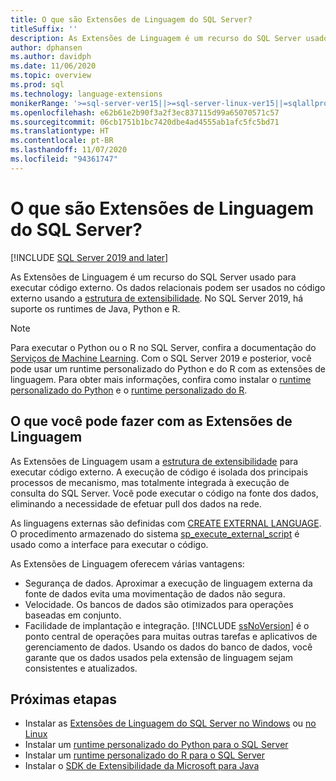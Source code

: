 ```yaml
---
title: O que são Extensões de Linguagem do SQL Server?
titleSuffix: ''
description: As Extensões de Linguagem é um recurso do SQL Server usado para executar código externo. No SQL Server, há suporte para Java, Python e R. Os dados relacionais podem ser empregados no código externo usando a estrutura de extensibilidade.
author: dphansen
ms.author: davidph
ms.date: 11/06/2020
ms.topic: overview
ms.prod: sql
ms.technology: language-extensions
monikerRange: '>=sql-server-ver15||>=sql-server-linux-ver15||=sqlallproducts-allversions'
ms.openlocfilehash: e62b61e2b90f3a2f3ec837115d99a65070571c57
ms.sourcegitcommit: 06cb1751b1bc7420dbe4ad4555ab1afc5fc5bd71
ms.translationtype: HT
ms.contentlocale: pt-BR
ms.lasthandoff: 11/07/2020
ms.locfileid: "94361747"
---
```

# <a name="what-is-sql-server-language-extensions"></a>O que são Extensões de Linguagem do SQL Server?
[!INCLUDE [SQL Server 2019 and later](../includes/applies-to-version/sqlserver2019.md)]

As Extensões de Linguagem é um recurso do SQL Server usado para executar código externo. Os dados relacionais podem ser usados no código externo usando a [estrutura de extensibilidade](concepts/extensibility-framework.md). No SQL Server 2019, há suporte os runtimes de Java, Python e R.

> [!NOTE]
> Para executar o Python ou o R no SQL Server, confira a documentação do [Serviços de Machine Learning](../machine-learning/sql-server-machine-learning-services.md). Com o SQL Server 2019 e posterior, você pode usar um runtime personalizado do Python e do R com as extensões de linguagem. Para obter mais informações, confira como instalar o [runtime personalizado do Python](../machine-learning/install/custom-runtime-python.md) e o [runtime personalizado do R](../machine-learning/install/custom-runtime-r.md).

## <a name="what-you-can-do-with-language-extensions"></a>O que você pode fazer com as Extensões de Linguagem

As Extensões de Linguagem usam a [estrutura de extensibilidade](concepts/extensibility-framework.md) para executar código externo. A execução de código é isolada dos principais processos de mecanismo, mas totalmente integrada à execução de consulta do SQL Server. Você pode executar o código na fonte dos dados, eliminando a necessidade de efetuar pull dos dados na rede.

As linguagens externas são definidas com [CREATE EXTERNAL LANGUAGE](../t-sql/statements/create-external-language-transact-sql.md). O procedimento armazenado do sistema [sp_execute_external_script](../relational-databases/system-stored-procedures/sp-execute-external-script-transact-sql.md) é usado como a interface para executar o código.

As Extensões de Linguagem oferecem várias vantagens:

+ Segurança de dados. Aproximar a execução de linguagem externa da fonte de dados evita uma movimentação de dados não segura.
+ Velocidade. Os bancos de dados são otimizados para operações baseadas em conjunto. 
+ Facilidade de implantação e integração. [!INCLUDE [ssNoVersion](../includes/ssnoversion-md.md)] é o ponto central de operações para muitas outras tarefas e aplicativos de gerenciamento de dados. Usando os dados do banco de dados, você garante que os dados usados pela extensão de linguagem sejam consistentes e atualizados.

## <a name="next-steps"></a>Próximas etapas

+ Instalar as [Extensões de Linguagem do SQL Server no Windows](install/windows-java.md) ou [no Linux](../linux/sql-server-linux-setup-language-extensions-java.md)
+ Instalar um [runtime personalizado do Python para o SQL Server](../machine-learning/install/custom-runtime-python.md)
+ Instalar um [runtime personalizado do R para o SQL Server](../machine-learning/install/custom-runtime-r.md)
+ Instalar o [SDK de Extensibilidade da Microsoft para Java](how-to/extensibility-sdk-java-sql-server.md)
